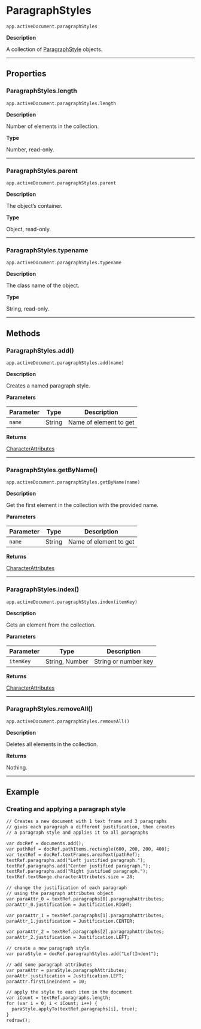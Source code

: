 # ParagraphStyles

`app.activeDocument.paragraphStyles`

**Description**

A collection of [ParagraphStyle](ParagraphStyle.md#jsobjref-paragraphstyle) objects.

---

## Properties

### ParagraphStyles.length

`app.activeDocument.paragraphStyles.length`

**Description**

Number of elements in the collection.

**Type**

Number, read-only.

---

### ParagraphStyles.parent

`app.activeDocument.paragraphStyles.parent`

**Description**

The object’s container.

**Type**

Object, read-only.

---

### ParagraphStyles.typename

`app.activeDocument.paragraphStyles.typename`

**Description**

The class name of the object.

**Type**

String, read-only.

---

## Methods

### ParagraphStyles.add()

`app.activeDocument.paragraphStyles.add(name)`

**Description**

Creates a named paragraph style.

**Parameters**

| Parameter   | Type   | Description            |
|-------------|--------|------------------------|
| `name`      | String | Name of element to get |

**Returns**

[CharacterAttributes](CharacterAttributes.md#jsobjref-characterattributes)

---

### ParagraphStyles.getByName()

`app.activeDocument.paragraphStyles.getByName(name)`

**Description**

Get the first element in the collection with the provided name.

**Parameters**

| Parameter   | Type   | Description            |
|-------------|--------|------------------------|
| `name`      | String | Name of element to get |

**Returns**

[CharacterAttributes](CharacterAttributes.md#jsobjref-characterattributes)

---

### ParagraphStyles.index()

`app.activeDocument.paragraphStyles.index(itemKey)`

**Description**

Gets an element from the collection.

**Parameters**

| Parameter   | Type           | Description          |
|-------------|----------------|----------------------|
| `itemKey`   | String, Number | String or number key |

**Returns**

[CharacterAttributes](CharacterAttributes.md#jsobjref-characterattributes)

---

### ParagraphStyles.removeAll()

`app.activeDocument.paragraphStyles.removeAll()`

**Description**

Deletes all elements in the collection.

**Returns**

Nothing.

---

## Example

### Creating and applying a paragraph style

```default
// Creates a new document with 1 text frame and 3 paragraphs
// gives each paragraph a different justification, then creates
// a paragraph style and applies it to all paragraphs

var docRef = documents.add();
var pathRef = docRef.pathItems.rectangle(600, 200, 200, 400);
var textRef = docRef.textFrames.areaText(pathRef);
textRef.paragraphs.add("Left justified paragraph.");
textRef.paragraphs.add("Center justified paragraph.");
textRef.paragraphs.add("Right justified paragraph.");
textRef.textRange.characterAttributes.size = 28;

// change the justification of each paragraph
// using the paragraph attributes object
var paraAttr_0 = textRef.paragraphs[0].paragraphAttributes;
paraAttr_0.justification = Justification.RIGHT;

var paraAttr_1 = textRef.paragraphs[1].paragraphAttributes;
paraAttr_1.justification = Justification.CENTER;

var paraAttr_2 = textRef.paragraphs[2].paragraphAttributes;
paraAttr_2.justification = Justification.LEFT;

// create a new paragraph style
var paraStyle = docRef.paragraphStyles.add("LeftIndent");

// add some paragraph attributes
var paraAttr = paraStyle.paragraphAttributes;
paraAttr.justification = Justification.LEFT;
paraAttr.firstLineIndent = 10;

// apply the style to each item in the document
var iCount = textRef.paragraphs.length;
for (var i = 0; i < iCount; i++) {
  paraStyle.applyTo(textRef.paragraphs[i], true);
}
redraw();
```
